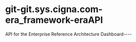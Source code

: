 # git-git.sys.cigna.com-era_framework-eraAPI
API for the Enterprise Reference Architecture Dashboard----
